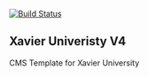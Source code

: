 [![Build Status](https://travis-ci.org/XavierUniversity/V4.svg?branch=master)](https://travis-ci.org/XavierUniversity/V4)

## Xavier Univeristy V4

CMS Template for Xavier University